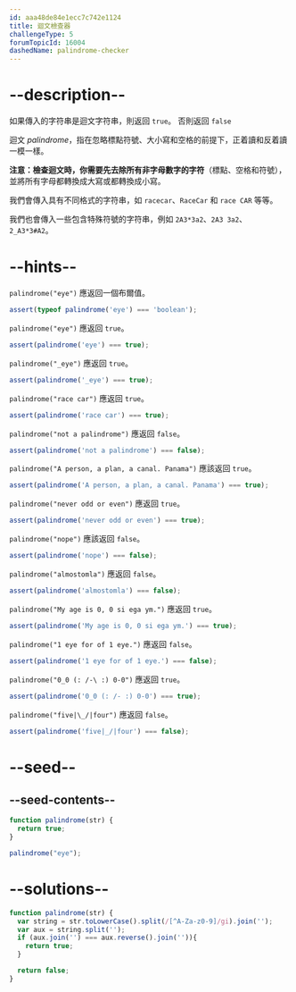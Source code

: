 ```yaml
---
id: aaa48de84e1ecc7c742e1124
title: 迴文檢查器
challengeType: 5
forumTopicId: 16004
dashedName: palindrome-checker
---
```


# --description--

如果傳入的字符串是迴文字符串，則返回 `true`。 否則返回 `false`

迴文 <dfn>palindrome</dfn>，指在忽略標點符號、大小寫和空格的前提下，正着讀和反着讀一模一樣。

**注意：**檢查迴文時，你需要先去除**所有非字母數字的字符**（標點、空格和符號），並將所有字母都轉換成大寫或都轉換成小寫。

我們會傳入具有不同格式的字符串，如 `racecar`、`RaceCar` 和 `race CAR` 等等。

我們也會傳入一些包含特殊符號的字符串，例如 `2A3*3a2`、`2A3 3a2`、`2_A3*3#A2`。

# --hints--

`palindrome("eye")` 應返回一個布爾值。

```js
assert(typeof palindrome('eye') === 'boolean');
```

`palindrome("eye")` 應返回 `true`。

```js
assert(palindrome('eye') === true);
```

`palindrome("_eye")` 應返回 `true`。

```js
assert(palindrome('_eye') === true);
```

`palindrome("race car")` 應返回 `true`。

```js
assert(palindrome('race car') === true);
```

`palindrome("not a palindrome")` 應返回 `false`。

```js
assert(palindrome('not a palindrome') === false);
```

`palindrome("A person, a plan, a canal. Panama")` 應該返回 `true`。

```js
assert(palindrome('A person, a plan, a canal. Panama') === true);
```

`palindrome("never odd or even")` 應返回 `true`。

```js
assert(palindrome('never odd or even') === true);
```

`palindrome("nope")` 應該返回 `false`。

```js
assert(palindrome('nope') === false);
```

`palindrome("almostomla")` 應返回 `false`。

```js
assert(palindrome('almostomla') === false);
```

`palindrome("My age is 0, 0 si ega ym.")` 應返回 `true`。

```js
assert(palindrome('My age is 0, 0 si ega ym.') === true);
```

`palindrome("1 eye for of 1 eye.")` 應返回 `false`。

```js
assert(palindrome('1 eye for of 1 eye.') === false);
```

`palindrome("0_0 (: /-\ :) 0-0")` 應返回 `true`。

```js
assert(palindrome('0_0 (: /- :) 0-0') === true);
```

`palindrome("five|\_/|four")` 應返回 `false`。

```js
assert(palindrome('five|_/|four') === false);
```

# --seed--

## --seed-contents--

```js
function palindrome(str) {
  return true;
}

palindrome("eye");
```

# --solutions--

```js
function palindrome(str) {
  var string = str.toLowerCase().split(/[^A-Za-z0-9]/gi).join('');
  var aux = string.split('');
  if (aux.join('') === aux.reverse().join('')){
    return true;
  }

  return false;
}
```
